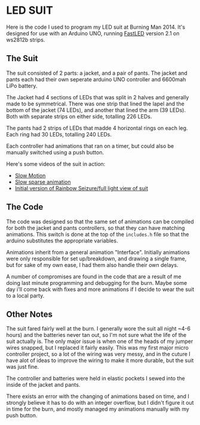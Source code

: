 LED SUIT
========

Here is the code I used to program my LED suit at Burning Man 2014. It's designed for use with an Arduino UNO, running [FastLED](https://github.com/FastLED/FastLED) version 2.1 on ws2812b strips.

The Suit
--------
The suit consisted of 2 parts: a jacket, and a pair of pants. The jacket and pants each had their own seperate arduino UNO controller and 6600mah LiPo battery.

The Jacket had 4 sections of LEDs that was split in 2 halves and generally made to be symmetrical. There was one strip that lined the lapel and the bottom of the jacket (74 LEDs), and another that lined the arm (39 LEDs). Both with separate strips on either side, totalling 226 LEDs.


The pants had 2 strips of LEDs that madde 4 horizontal rings on each leg. Each ring had 30 LEDs, totalling 240 LEDs.

Each controller had animations that ran on a timer, but could also be manually switched using a push button. 

Here's some videos of the suit in action:

* [Slow Motion](http://videos-c-7.ak.instagram.com/hphotos-ak-xaf1/10622491_271188629734287_1681579773_n.mp4)
* [Slow sparse animation](http://videos-f-18.ak.instagram.com/hphotos-ak-xaf1/10627084_1468371203418038_1837724756_n.mp4)
* [Initial version of Rainbow Seizure/full light view of suit](http://videos-e-3.ak.instagram.com/hphotos-ak-xaf1/10613671_539303312836723_948993920_n.mp4)

The Code
--------

The code was designed so that the same set of animations can be compiled for both the jacket and pants controllers, so that they can have matching animations. This switch is done at the top of the `includes.h` file so that the arduino substitutes the appropriate variables.

Animations inherit from a general animation "Interface". Initially animations were only responsible for set up/breakdown, and drawing a single frame, but for sake of my own ease, I had them also handle their own delays.

A number of compromises are found in the code that are a result of me doing last minute programming and debugging for the burn. Maybe some day i'll come back with fixes and more animations if I decide to wear the suit to a local party.

Other Notes
-----------

The suit fared fairly well at the burn. I generally wore the suit all night ~4-6 hours) and the batteries never tan out, so I'm not sure what the life of the suit actually is. The only major issue is when one of the heads of my jumper wires snapped, but I replaced it fairly easily. This was my first major micro controller project, so a lot of the wiring was very messy, and in the cuture I have alot of ideas to improve the wiring to make it more durable, but the suit was just fine.

The controller and batteries were held in elastic pockets I sewed into the inside of the jacket and pants.

There exists an error with the changing of animations based on time, and I strongly believe it has to do with an integer overflow, but I didn't figure it out in time for the burn, and mostly managed my animations manually with my push button.
